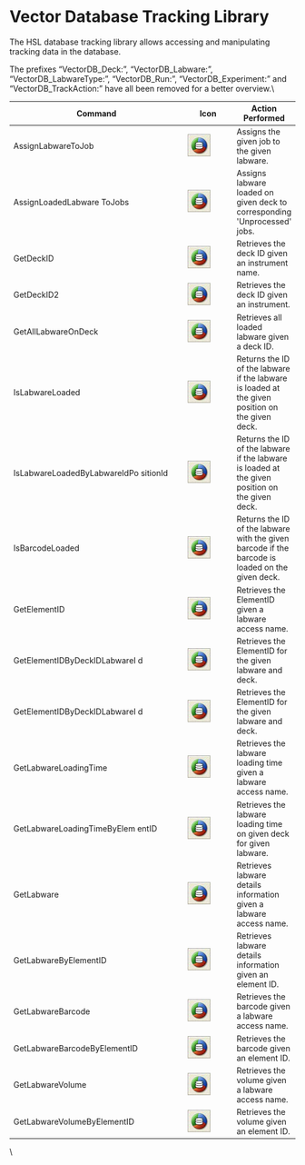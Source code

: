# Vector Database Tracking Library

The HSL database tracking library allows accessing and manipulating tracking data in the database.

The prefixes “VectorDB\_Deck:”, “VectorDB\_Labware:”, “VectorDB\_LabwareType:”, “VectorDB\_Run:”, “VectorDB\_Experiment:” and “VectorDB\_TrackAction:” have all been removed for a better overview.\


<table><thead><tr><th width="308">Command</th><th width="82">Icon</th><th>Action Performed</th></tr></thead><tbody><tr><td>AssignLabwareToJob</td><td><img src="../../.gitbook/assets/image (690).png" alt="" data-size="original"></td><td>Assigns the given job to the given labware.</td></tr><tr><td>AssignLoadedLabware ToJobs</td><td><img src="../../.gitbook/assets/image (690).png" alt="" data-size="original"></td><td>Assigns labware loaded on given deck to corresponding 'Unprocessed' jobs.</td></tr><tr><td>GetDeckID</td><td><img src="../../.gitbook/assets/image (690).png" alt="" data-size="original"></td><td>Retrieves the deck ID given an instrument name.</td></tr><tr><td>GetDeckID2</td><td><img src="../../.gitbook/assets/image (690).png" alt="" data-size="original"></td><td>Retrieves the deck ID given an instrument.</td></tr><tr><td>GetAllLabwareOnDeck</td><td><img src="../../.gitbook/assets/image (690).png" alt="" data-size="original"></td><td>Retrieves all loaded labware given a deck ID.</td></tr><tr><td>IsLabwareLoaded</td><td><img src="../../.gitbook/assets/image (690).png" alt="" data-size="original"></td><td>Returns the ID of the labware if the labware is loaded at the given position on the given deck.</td></tr><tr><td>IsLabwareLoadedByLabwareIdPo sitionId</td><td><img src="../../.gitbook/assets/image (690).png" alt="" data-size="original"></td><td>Returns the ID of the labware if the labware is loaded at the given position on the given deck.</td></tr><tr><td>IsBarcodeLoaded</td><td><img src="../../.gitbook/assets/image (690).png" alt="" data-size="original"></td><td>Returns the ID of the labware with the given barcode if the barcode is loaded on the given deck.</td></tr><tr><td>GetElementID</td><td><img src="../../.gitbook/assets/image (690).png" alt="" data-size="original"></td><td>Retrieves the ElementID given a labware access name.</td></tr><tr><td>GetElementIDByDeckIDLabwareI d</td><td><img src="../../.gitbook/assets/image (690).png" alt="" data-size="original"></td><td>Retrieves the ElementID for the given labware and deck.</td></tr><tr><td>GetElementIDByDeckIDLabwareI d</td><td><img src="../../.gitbook/assets/image (690).png" alt="" data-size="original"></td><td>Retrieves the ElementID for the given labware and deck.</td></tr><tr><td>GetLabwareLoadingTime</td><td><img src="../../.gitbook/assets/image (690).png" alt="" data-size="original"></td><td>Retrieves the labware loading time given a labware access name.</td></tr><tr><td>GetLabwareLoadingTimeByElem entID</td><td><img src="../../.gitbook/assets/image (690).png" alt="" data-size="original"></td><td>Retrieves the labware loading time on given deck for given labware.</td></tr><tr><td>GetLabware</td><td><img src="../../.gitbook/assets/image (690).png" alt="" data-size="original"></td><td>Retrieves labware details information given a labware access name.</td></tr><tr><td>GetLabwareByElementID</td><td><img src="../../.gitbook/assets/image (690).png" alt="" data-size="original"></td><td>Retrieves labware details information given an element ID.</td></tr><tr><td>GetLabwareBarcode</td><td><img src="../../.gitbook/assets/image (690).png" alt="" data-size="original"></td><td>Retrieves the barcode given a labware access name.</td></tr><tr><td>GetLabwareBarcodeByElementID</td><td><img src="../../.gitbook/assets/image (690).png" alt="" data-size="original"></td><td>Retrieves the barcode given an element ID.</td></tr><tr><td>GetLabwareVolume</td><td><img src="../../.gitbook/assets/image (690).png" alt="" data-size="original"></td><td>Retrieves the volume given a labware access name.</td></tr><tr><td>GetLabwareVolumeByElementID</td><td><img src="../../.gitbook/assets/image (690).png" alt="" data-size="original"></td><td>Retrieves the volume given an element ID.</td></tr></tbody></table>

\
